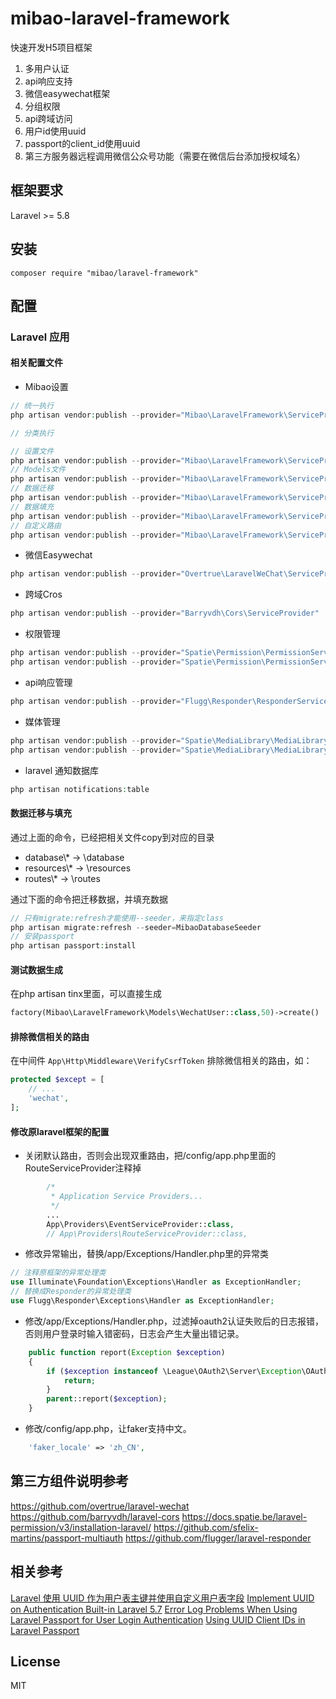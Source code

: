 <!--
 * @Description: In User Settings Edit
 * @Author: your name
 * @Date: 2019-09-05 22:11:39
 * @LastEditTime: 2019-09-05 22:11:39
 * @LastEditors: your name
 -->
# mibao-laravel-framework

快速开发H5项目框架

1. 多用户认证
2. api响应支持
3. 微信easywechat框架
4. 分组权限
5. api跨域访问
6. 用户id使用uuid
7. passport的client_id使用uuid
8. 第三方服务器远程调用微信公众号功能（需要在微信后台添加授权域名）

## 框架要求

Laravel >= 5.8

## 安装

```shell
composer require "mibao/laravel-framework"
```

## 配置

### Laravel 应用

<!-- 1. 在 `config/app.php` 注册 ServiceProvider 和 Facade (Laravel 5.5 + 无需手动注册)

```php
'providers' => [
    // ...
    Overtrue\LaravelWeChat\ServiceProvider::class,
],
'aliases' => [
    // ...
    'EasyWeChat' => Overtrue\LaravelWeChat\Facade::class,
],
``` -->

#### 相关配置文件

* Mibao设置

```php
// 统一执行
php artisan vendor:publish --provider="Mibao\LaravelFramework\ServiceProvider"
```

```php
// 分类执行

// 设置文件
php artisan vendor:publish --provider="Mibao\LaravelFramework\ServiceProvider" --tag="config"
// Models文件
php artisan vendor:publish --provider="Mibao\LaravelFramework\ServiceProvider" --tag="models"
// 数据迁移
php artisan vendor:publish --provider="Mibao\LaravelFramework\ServiceProvider" --tag="migrations"
// 数据填充
php artisan vendor:publish --provider="Mibao\LaravelFramework\ServiceProvider" --tag="seeds"
// 自定义路由
php artisan vendor:publish --provider="Mibao\LaravelFramework\ServiceProvider" --tag="routes"
```

* 微信Easywechat

```php
php artisan vendor:publish --provider="Overtrue\LaravelWeChat\ServiceProvider"
```

* 跨域Cros

```php
php artisan vendor:publish --provider="Barryvdh\Cors\ServiceProvider"
```

* 权限管理

```php
php artisan vendor:publish --provider="Spatie\Permission\PermissionServiceProvider" --tag="migrations"
php artisan vendor:publish --provider="Spatie\Permission\PermissionServiceProvider" --tag="config"
```

* api响应管理

```php
php artisan vendor:publish --provider="Flugg\Responder\ResponderServiceProvider"
```

* 媒体管理

```php
php artisan vendor:publish --provider="Spatie\MediaLibrary\MediaLibraryServiceProvider" --tag="migrations"
php artisan vendor:publish --provider="Spatie\MediaLibrary\MediaLibraryServiceProvider" --tag="config"
```

* laravel 通知数据库

```php
php artisan notifications:table
```

#### 数据迁移与填充

通过上面的命令，已经把相关文件copy到对应的目录

* database\\* -> \database
* resources\\* -> \resources
* routes\\* -> \routes

通过下面的命令把迁移数据，并填充数据

```php
// 只有migrate:refresh才能使用--seeder，来指定class
php artisan migrate:refresh --seeder=MibaoDatabaseSeeder
// 安装passport
php artisan passport:install
```

#### 测试数据生成

在php artisan tinx里面，可以直接生成

```php
factory(Mibao\LaravelFramework\Models\WechatUser::class,50)->create()
```

#### 排除微信相关的路由

在中间件 `App\Http\Middleware\VerifyCsrfToken` 排除微信相关的路由，如：

```php
protected $except = [
    // ...
    'wechat',
];
```

#### 修改原laravel框架的配置

* 关闭默认路由，否则会出现双重路由，把/config/app.php里面的RouteServiceProvider注释掉

```php
        /*
         * Application Service Providers...
         */
        ...
        App\Providers\EventServiceProvider::class,
        // App\Providers\RouteServiceProvider::class,
```

* 修改异常输出，替换/app/Exceptions/Handler.php里的异常类

```php
// 注释原框架的异常处理类
use Illuminate\Foundation\Exceptions\Handler as ExceptionHandler;
// 替换成Responder的异常处理类
use Flugg\Responder\Exceptions\Handler as ExceptionHandler;
```

* 修改/app/Exceptions/Handler.php，过滤掉oauth2认证失败后的日志报错，否则用户登录时输入错密码，日志会产生大量出错记录。

```php
    public function report(Exception $exception)
    {
        if ($exception instanceof \League\OAuth2\Server\Exception\OAuthServerException && $exception->getCode() == 6) {
            return;
        }
        parent::report($exception);
    }
```

* 修改/config/app.php，让faker支持中文。

```php
    'faker_locale' => 'zh_CN',
```

## 第三方组件说明参考

<https://github.com/overtrue/laravel-wechat>
<https://github.com/barryvdh/laravel-cors>
<https://docs.spatie.be/laravel-permission/v3/installation-laravel/>
<https://github.com/sfelix-martins/passport-multiauth>
<https://github.com/flugger/laravel-responder>

## 相关参考

[Laravel 使用 UUID 作为用户表主键并使用自定义用户表字段](https://nova.moe/laravel-use-uuid-as-primary-key-with-custom-authentication-fields/)
[Implement UUID on Authentication Built-in Laravel 5.7](https://medium.com/@didin.ahmadi/implement-uuid-on-authentication-built-in-laravel-5-7-e289e6a5a9a5)
[Error Log Problems When Using Laravel Passport for User Login Authentication](https://laracasts.com/discuss/channels/laravel/error-log-problems-when-using-laravel-passport-for-user-login-authentication?page=1)
[Using UUID Client IDs in Laravel Passport](https://mlo.io/blog/2018/08/17/laravel-passport-uuid/)

## License

MIT
